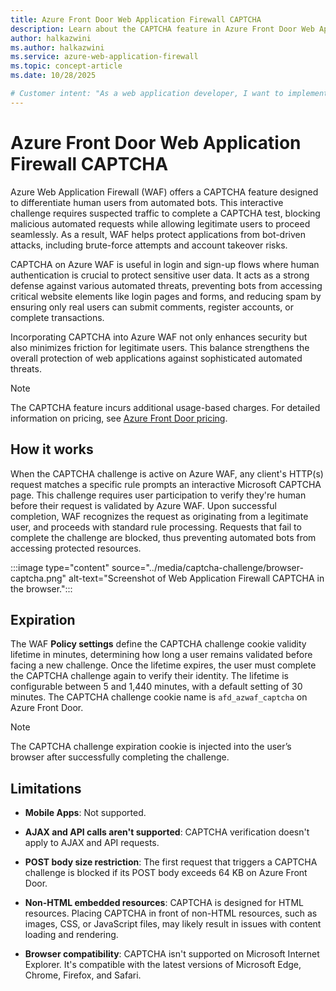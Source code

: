 ```yaml
---
title: Azure Front Door Web Application Firewall CAPTCHA
description: Learn about the CAPTCHA feature in Azure Front Door Web Application Firewall (WAF) and how it helps protect your web applications from automated attacks.
author: halkazwini
ms.author: halkazwini
ms.service: azure-web-application-firewall
ms.topic: concept-article
ms.date: 10/28/2025

# Customer intent: "As a web application developer, I want to implement CAPTCHA through the Web Application Firewall, so that I can protect my application from automated attacks while ensuring a seamless user experience for legitimate users."
---
```


# Azure Front Door Web Application Firewall CAPTCHA

Azure Web Application Firewall (WAF) offers a CAPTCHA feature designed to differentiate human users from automated bots. This interactive challenge requires suspected traffic to complete a CAPTCHA test, blocking malicious automated requests while allowing legitimate users to proceed seamlessly. As a result, WAF helps protect applications from bot-driven attacks, including brute-force attempts and account takeover risks.

CAPTCHA on Azure WAF is useful in login and sign-up flows where human authentication is crucial to protect sensitive user data. It acts as a strong defense against various automated threats, preventing bots from accessing critical website elements like login pages and forms, and reducing spam by ensuring only real users can submit comments, register accounts, or complete transactions.

Incorporating CAPTCHA into Azure WAF not only enhances security but also minimizes friction for legitimate users. This balance strengthens the overall protection of web applications against sophisticated automated threats.

> [!NOTE]
> The CAPTCHA feature incurs additional usage-based charges. For detailed information on pricing, see [Azure Front Door pricing](https://azure.microsoft.com/pricing/details/frontdoor/).

## How it works

When the CAPTCHA challenge is active on Azure WAF, any client's HTTP(s) request matches a specific rule prompts an interactive Microsoft CAPTCHA page. This challenge requires user participation to verify they're human before their request is validated by Azure WAF. Upon successful completion, WAF recognizes the request as originating from a legitimate user, and proceeds with standard rule processing. Requests that fail to complete the challenge are blocked, thus preventing automated bots from accessing protected resources. 

:::image type="content" source="../media/captcha-challenge/browser-captcha.png" alt-text="Screenshot of Web Application Firewall CAPTCHA in the browser.":::


## Expiration 

The WAF **Policy settings** define the CAPTCHA challenge cookie validity lifetime in minutes, determining how long a user remains validated before facing a new challenge. Once the lifetime expires, the user must complete the CAPTCHA challenge again to verify their identity. The lifetime is configurable between 5 and 1,440 minutes, with a default setting of 30 minutes. The CAPTCHA challenge cookie name is `afd_azwaf_captcha` on Azure Front Door.

> [!NOTE]
> The CAPTCHA challenge expiration cookie is injected into the user’s browser after successfully completing the challenge.

## Limitations 

- **Mobile Apps**: Not supported.

- **AJAX and API calls aren't supported**: CAPTCHA verification doesn't apply to AJAX and API requests.

- **POST body size restriction**: The first request that triggers a CAPTCHA challenge is blocked if its POST body exceeds 64 KB on Azure Front Door.

- **Non-HTML embedded resources**: CAPTCHA is designed for HTML resources. Placing CAPTCHA in front of non-HTML resources, such as images, CSS, or JavaScript files, may likely result in issues with content loading and rendering.

- **Browser compatibility**: CAPTCHA isn't supported on Microsoft Internet Explorer. It's compatible with the latest versions of Microsoft Edge, Chrome, Firefox, and Safari.
